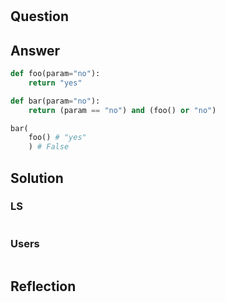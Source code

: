 # 

## Question

## Answer

```python
def foo(param="no"):
    return "yes"

def bar(param="no"):
    return (param == "no") and (foo() or "no")

bar(
    foo() # "yes"
    ) # False
```

## Solution

### LS

```python

```

### Users

```python

```

## Reflection
